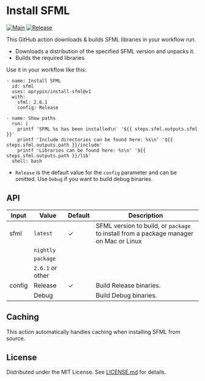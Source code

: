 Install SFML
============

[![Main](https://github.com/oprypin/install-sfml/actions/workflows/main.yml/badge.svg)](https://github.com/oprypin/install-sfml/actions/workflows/main.yml)
[![Release](https://github.com/oprypin/install-sfml/actions/workflows/release.yml/badge.svg)](https://github.com/oprypin/install-sfml/actions/workflows/release.yml)

This GitHub action downloads & builds SFML libraries in your workflow run.

* Downloads a distribution of the specified SFML version and unpacks it.
* Builds the required libraries

Use it in your workflow like this:

    - name: Install SFML
      id: sfml
      uses: oprypin/install-sfml@v1
      with:
        sfml: 2.6.1
        config: Release

    - name: Show paths
      run: |
        printf 'SFML %s has been installed\n' '${{ steps.sfml.outputs.sfml }}'
        printf 'Include directories can be found here: %s\n' '${{ steps.sfml.outputs.path }}/include'
        printf 'Libraries can be found here: %s\n' '${{ steps.sfml.outputs.path }}/lib'
      shell: bash

* `Release` is the default value for the `config` parameter and can be
omitted.
Use `Debug` if you want to build debug binaries.

API
---

| Input          | Value            | Default | Description
| -------------- | ---------------- | ------- | -------------------------------------------------------------------------------------
| sfml           | `latest`         | ✓       | SFML version to build, or `package` to install from a package manager on Mac or Linux
|                | `nightly`        |         | 
|                | `package`        |         | 
|                | `2.6.1` or other |         | 
| config         | Release          | ✓       | Build Release binaries.
|                | Debug            |         | Build Debug binaries.

Caching
-------

This action automatically handles caching when installing SFML from source.

License
-------

Distributed under the MIT License.
See [LICENSE.md] for details.

[LICENSE.md]: LICENSE.md
